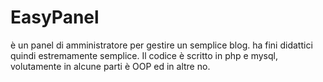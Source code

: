 # EasyPanel
è un panel di amministratore per gestire un semplice blog. ha fini didattici quindi estremamente semplice. Il codice è scritto in php e mysql, volutamente in alcune parti è OOP ed in altre no.
